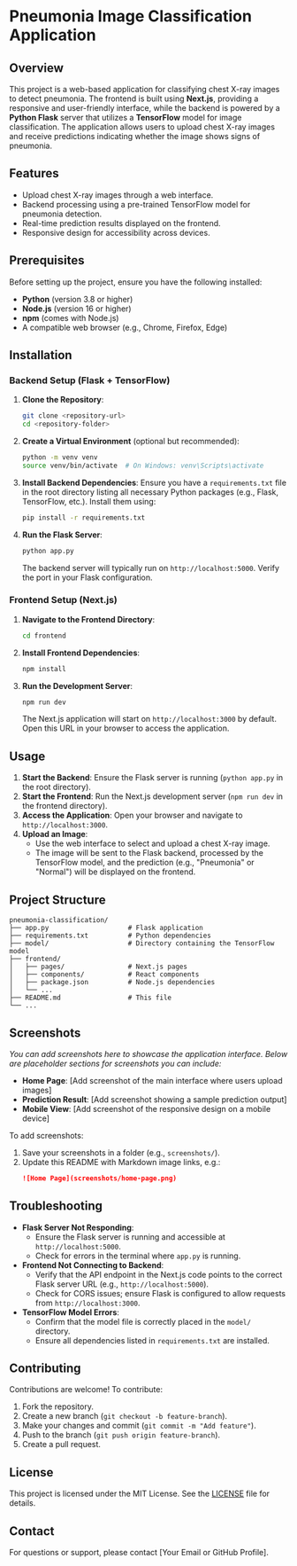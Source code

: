 # Pneumonia Image Classification Application

## Overview
This project is a web-based application for classifying chest X-ray images to detect pneumonia. The frontend is built using **Next.js**, providing a responsive and user-friendly interface, while the backend is powered by a **Python Flask** server that utilizes a **TensorFlow** model for image classification. The application allows users to upload chest X-ray images and receive predictions indicating whether the image shows signs of pneumonia.

## Features
- Upload chest X-ray images through a web interface.
- Backend processing using a pre-trained TensorFlow model for pneumonia detection.
- Real-time prediction results displayed on the frontend.
- Responsive design for accessibility across devices.

## Prerequisites
Before setting up the project, ensure you have the following installed:
- **Python** (version 3.8 or higher)
- **Node.js** (version 16 or higher)
- **npm** (comes with Node.js)
- A compatible web browser (e.g., Chrome, Firefox, Edge)

## Installation

### Backend Setup (Flask + TensorFlow)
1. **Clone the Repository**:
   ```bash
   git clone <repository-url>
   cd <repository-folder>
   ```

2. **Create a Virtual Environment** (optional but recommended):
   ```bash
   python -m venv venv
   source venv/bin/activate  # On Windows: venv\Scripts\activate
   ```

3. **Install Backend Dependencies**:
   Ensure you have a `requirements.txt` file in the root directory listing all necessary Python packages (e.g., Flask, TensorFlow, etc.). Install them using:
   ```bash
   pip install -r requirements.txt
   ```

4. **Run the Flask Server**:
   ```bash
   python app.py
   ```
   The backend server will typically run on `http://localhost:5000`. Verify the port in your Flask configuration.

### Frontend Setup (Next.js)
1. **Navigate to the Frontend Directory**:
   ```bash
   cd frontend
   ```

2. **Install Frontend Dependencies**:
   ```bash
   npm install
   ```

3. **Run the Development Server**:
   ```bash
   npm run dev
   ```
   The Next.js application will start on `http://localhost:3000` by default. Open this URL in your browser to access the application.

## Usage
1. **Start the Backend**:
   Ensure the Flask server is running (`python app.py` in the root directory).
2. **Start the Frontend**:
   Run the Next.js development server (`npm run dev` in the frontend directory).
3. **Access the Application**:
   Open your browser and navigate to `http://localhost:3000`.
4. **Upload an Image**:
   - Use the web interface to select and upload a chest X-ray image.
   - The image will be sent to the Flask backend, processed by the TensorFlow model, and the prediction (e.g., "Pneumonia" or "Normal") will be displayed on the frontend.

## Project Structure
```
pneumonia-classification/
├── app.py                    # Flask application
├── requirements.txt          # Python dependencies
├── model/                    # Directory containing the TensorFlow model
├── frontend/
│   ├── pages/                # Next.js pages
│   ├── components/           # React components
│   ├── package.json          # Node.js dependencies
│   └── ...
├── README.md                 # This file
└── ...
```

## Screenshots
*You can add screenshots here to showcase the application interface. Below are placeholder sections for screenshots you can include:*

- **Home Page**: [Add screenshot of the main interface where users upload images]
- **Prediction Result**: [Add screenshot showing a sample prediction output]
- **Mobile View**: [Add screenshot of the responsive design on a mobile device]

To add screenshots:
1. Save your screenshots in a folder (e.g., `screenshots/`).
2. Update this README with Markdown image links, e.g.:
   ```markdown
   ![Home Page](screenshots/home-page.png)
   ```

## Troubleshooting
- **Flask Server Not Responding**:
  - Ensure the Flask server is running and accessible at `http://localhost:5000`.
  - Check for errors in the terminal where `app.py` is running.
- **Frontend Not Connecting to Backend**:
  - Verify that the API endpoint in the Next.js code points to the correct Flask server URL (e.g., `http://localhost:5000`).
  - Check for CORS issues; ensure Flask is configured to allow requests from `http://localhost:3000`.
- **TensorFlow Model Errors**:
  - Confirm that the model file is correctly placed in the `model/` directory.
  - Ensure all dependencies listed in `requirements.txt` are installed.

## Contributing
Contributions are welcome! To contribute:
1. Fork the repository.
2. Create a new branch (`git checkout -b feature-branch`).
3. Make your changes and commit (`git commit -m "Add feature"`).
4. Push to the branch (`git push origin feature-branch`).
5. Create a pull request.

## License
This project is licensed under the MIT License. See the [LICENSE](LICENSE) file for details.

## Contact
For questions or support, please contact [Your Email or GitHub Profile].